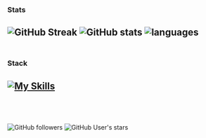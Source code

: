 ### Stats
![GitHub Streak](https://github-readme-streak-stats.herokuapp.com/?user=heartshapedbox&theme=tokyonight_duo&hide_total_contributions=true&hide_longest_streak=true&background=0d1117&stroke=0d1117&fire=orange&hide_border=true&card_width=300&card_height=170)
![GitHub stats](https://github-readme-stats.vercel.app/api?username=heartshapedbox&show_icons=true&hide_title=true&hide_rank=true&hide=contribs&theme=tokyonight&bg_color=90,0d1117,161d28&hide_border=true&card_width=200) ![languages](https://github-readme-stats.vercel.app/api/top-langs/?username=heartshapedbox&hide_progress=true&layout=normal&theme=tokyonight&bg_color=90,0d1117,161d28&hide_border=true&card_width=200)
<br />
<br />
-
### Stack
[![My Skills](https://skillicons.dev/icons?i=html,css,js,jquery,python,django,vscode,github,git,ps&perline=10&theme=dark)]()
<br />
<br />
-
<br />

![GitHub followers](https://img.shields.io/github/followers/heartshapedbox?color=5955E8&logo=github&style=flat) ![GitHub User's stars](https://img.shields.io/github/stars/heartshapedbox?color=5955E8&label=stars%20earned&logo=github&style=flat)

<!---
heartshapedbox/heartshapedbox is a ✨ special ✨ repository because its `README.md` (this file) appears on your GitHub profile.
You can click the Preview link to take a look at your changes.
--->
